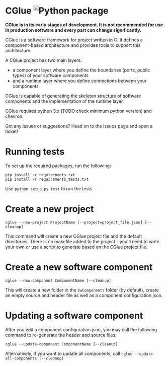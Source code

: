 CGlue ![Python package](https://github.com/RevolutionRobotics/CGlue/workflows/Python%20package/badge.svg)
=====

__CGlue is in its early stages of development. It is not recommended for use in
production software and every part can change significantly.__

CGlue is a software framework for project written in C. It defines a component-based
architecture and provides tools to support this architecture.

A CGlue project has two main layers:
 - a component layer where you define the boundaries (ports, public types) of your software
   components
 - and a runtime layer where you define connections between your components

CGlue is capable of generating the skeleton structure of software components
and the implementation of the runtime layer.

CGlue requires python 3.x (TODO check minimum python version) and chevron.

Got any issues or suggestions? Head on to the issues page and open a ticket!

Running tests
=============

To set up the required packages, run the following:

```
pip install -r requirements.txt
pip install -r requirements_tests.txt
```

Use `python setup.py test` to run the tests.

Create a new project
=============

`cglue --new-project ProjectName [--project=project_file.json] [--cleanup]`

This command will create a new CGlue project file and the default directories.
There is no makefile added to the project - you'll need to write your own
or use a script to generate based on the CGlue project file.

Create a new software component
=============

`cglue --new-component ComponentName [--cleanup]`

This will create a new folder in the `SwComponents` folder (by default), create an empty source and 
header file as well as a component configuration json.

Updating a software component
=============

After you edit a component configuration json, you may call the following command to re-generate
the header and source files:

`cglue --update-component ComponentName [--cleanup]`

Alternatively, if you want to update all components, call `cglue --update-all-components [--cleanup]`
